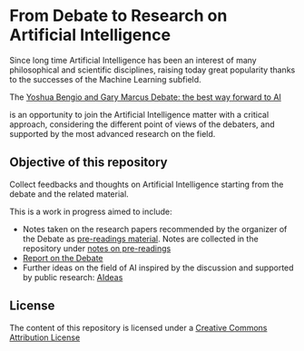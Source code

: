 # From Debate to Research on Artificial Intelligence

Since long time Artificial Intelligence has been an interest of many philosophical and scientific disciplines, raising today great popularity thanks to the successes of the Machine Learning subfield.

The [Yoshua Bengio and Gary Marcus Debate: the best way forward to AI](https://www.eventbrite.ca/e/debate-yoshua-bengio-gary-marcus-live-streaming-tickets-81620778947)

is an opportunity to join the Artificial Intelligence matter with a critical approach, considering the different point of views of the debaters, and supported by the most advanced research on the field.

## Objective of this repository

Collect feedbacks and thoughts on Artificial Intelligence starting from the debate and the related material.

This is a work in progress aimed to include:

* Notes taken on the research papers recommended by the organizer of the Debate as [pre-readings material](http://www.montreal.ai/aidebate.pdf). Notes are collected in the repository under [notes on pre-readings](pre-readings/pre-readings-notes.md)
* [Report on the Debate](debate/debate-report.md)
* Further ideas on the field of AI inspired by the discussion and supported by public research: [AIdeas](aideas/aideas.md)

## License

The content of this repository is licensed under a
[Creative Commons Attribution License](http://creativecommons.org/licenses/by/3.0/us/)






